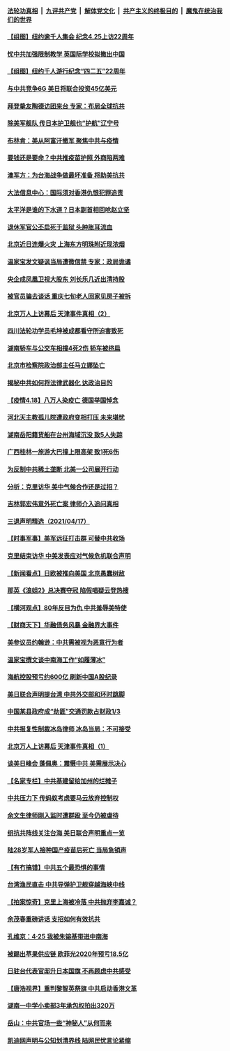 ####  [法轮功真相](../../../../basic/blob/master/README.md?t=04190631) &nbsp;|&nbsp; [九评共产党](../../../../9ping.md/blob/master/README.md?t=04190631) &nbsp;|&nbsp; [解体党文化](../../../../jtdwh.md/blob/master/README.md?t=04190631)  &nbsp;|&nbsp; [共产主义的终极目的](../../../../gczydzjmd.md/blob/master/README.md?t=04190631) &nbsp;|&nbsp; [魔鬼在统治我们的世界](../../../../mgztzwmdsj.md/blob/master/README.md?t=04190631) 

#### [【组图】纽约逾千人集会 纪念4.25上访22周年](../pages/nsc413/n12888594.md?t=04190631) 

#### [忧中共加强限制教学 英国际学校拟撤出中国](../pages/nsc413/n12888400.md?t=04190631) 

#### [【组图】纽约千人游行纪念“四二五”22周年](../pages/nsc413/n12888536.md?t=04190631) 

#### [与中共竞争6G 美日将联合投资45亿美元](../pages/nsc413/n12888507.md?t=04190631) 

#### [拜登挚友陶德访团来台 专家：布局全球抗共](../pages/nsc413/n12888018.md?t=04190631) 

#### [除美军舰队 传日本护卫舰也“护航”辽宁号](../pages/nsc413/n12888296.md?t=04190631) 

#### [布林肯：美从阿富汗撤军 聚焦中共与疫情](../pages/nsc413/n12888272.md?t=04190631) 

#### [要钱还是要命？中共推疫苗护照 外商陷两难](../pages/nsc413/n12888288.md?t=04190631) 

#### [澳军方：为台海战争做最坏准备 将助美抗共](../pages/nsc413/n12888237.md?t=04190631) 

#### [大法信息中心：国际须对香港仇恨犯罪追责](../pages/nsc413/n12887411.md?t=04190631) 

#### [太平洋是谁的下水道？日本副首相回呛赵立坚](../pages/nsc413/n12888173.md?t=04190631) 

#### [退休军官公丕启死于监狱 头肿胀耳流血](../pages/nsc413/n12887874.md?t=04190631) 

#### [北京近日连爆火灾 上海东方明珠附近现浓烟](../pages/nsc413/n12887962.md?t=04190631) 

#### [温家宝发文疑讽当局遭微信禁 专家：政局诡谲](../pages/nsc413/n12888141.md?t=04190631) 

#### [央企成凤凰卫视大股东 刘长乐几近出清持股](../pages/nsc413/n12888070.md?t=04190631) 

#### [被官员骗去谈话 重庆七旬老人回家见房子被拆](../pages/nsc413/n12888142.md?t=04190631) 

#### [北京万人上访幕后 天津事件真相（2）](../pages/nsc413/n12886978.md?t=04190631) 

#### [四川法轮功学员毛坤被成都看守所迫害致死](../pages/nsc413/n12887453.md?t=04190631) 

#### [湖南轿车与公交车相撞4死2伤 轿车被挤扁](../pages/nsc413/n12887899.md?t=04190631) 

#### [北京市检察院政治部主任马立娜坠亡](../pages/nsc413/n12887709.md?t=04190631) 

#### [揭秘中共如何将法律武器化 达政治目的](../pages/nsc413/n12883245.md?t=04190631) 

#### [【疫情4.18】八万人染疫亡 德国举国悼念](../pages/nsc413/n12887760.md?t=04190631) 

#### [河北天主教孤儿院遭政府变相打压 未来堪忧](../pages/nsc413/n12887756.md?t=04190631) 

#### [湖南岳阳籍货船在台州海域沉没 致5人失踪](../pages/nsc413/n12887659.md?t=04190631) 

#### [广西桂林一旅游大巴撞上限高架 致1死6伤](../pages/nsc413/n12887609.md?t=04190631) 

#### [为反制中共稀土垄断 北美一公司展开行动](../pages/nsc413/n12862989.md?t=04190631) 


#### [分析：克里访华 美中气候合作还是过招？](../pages/nsc413/n12887263.md?t=04190631) 

#### [吉林郭宏伟意外死亡案 律师介入追问真相](../pages/nsc413/n12887185.md?t=04190631) 

#### [三退声明精选（2021/04/17）](../pages/nsc413/n12887377.md?t=04190631) 

#### [【时事军事】美军远征打击群 可替中共收场](../pages/nsc413/n12885152.md?t=04190631) 

#### [克里结束访华 中美发表应对气候危机联合声明](../pages/nsc413/n12887251.md?t=04190631) 

#### [【新闻看点】日欧被推向美国 北京愚蠢树敌](../pages/nsc413/n12887155.md?t=04190631) 

#### [那英《浪姐2》总决赛夺冠 陷假唱疑云登热搜](../pages/nsc413/n12887210.md?t=04190631) 

#### [【横河观点】80年反目为仇 中共羞辱美特使](../pages/nsc413/n12887216.md?t=04190631) 

#### [【财商天下】华融债务风暴 金融界大事件](../pages/nsc413/n12886603.md?t=04190631) 

#### [美参议员约翰逊：中共需被视为恶意行为者](../pages/nsc413/n12887139.md?t=04190631) 

#### [温家宝撰文谈中南海工作“如履薄冰”](../pages/nsc413/n12887043.md?t=04190631) 

#### [海航控股预亏约600亿 刷新中国A股纪录](../pages/nsc413/n12887049.md?t=04190631) 

#### [美日联合声明提台湾 中共外交部和环时跳脚](../pages/nsc413/n12886876.md?t=04190631) 

#### [中国某县政府成“劫匪”交通罚款占财政1/3](../pages/nsc413/n12886957.md?t=04190631) 

#### [中共报复性制裁冰岛律师 冰岛当局：不可接受](../pages/nsc413/n12886884.md?t=04190631) 

#### [北京万人上访幕后 天津事件真相（1）](../pages/nsc413/n12885174.md?t=04190631) 

#### [谈美日峰会 蓬佩奥：震慑中共 美需展示决心](../pages/nsc413/n12886872.md?t=04190631) 

#### [【名家专栏】中共基建留给加州的烂摊子](../pages/nsc413/n12886526.md?t=04190631) 

#### [中共压力下 传蚂蚁考虑要马云放弃控制权](../pages/nsc413/n12886789.md?t=04190631) 

#### [余文生律师刚入监时遭群殴 至今仍被虐待](../pages/nsc413/n12886392.md?t=04190631) 

#### [组抗共阵线关注台海 美日联合声明重点一览](../pages/nsc413/n12886696.md?t=04190631) 

#### [陆28岁军人接种国产疫苗后死亡 当局急销声](../pages/nsc413/n12886701.md?t=04190631) 

#### [【有冇搞错】中共五个最恐惧的事情](../pages/nsc413/n12885763.md?t=04190631) 

#### [台湾渔民直击 中共导弹护卫舰穿越海峡中线](../pages/nsc413/n12886562.md?t=04190631) 

#### [【拍案惊奇】克里上海被冷落 中共抛弃李嘉诚？](../pages/nsc413/n12886111.md?t=04190631) 

#### [余茂春重磅讲话 支招如何有效抗共](../pages/nsc413/n12886577.md?t=04190631) 

#### [孔维京：4·25 我被朱镕基带进中南海](../pages/nsc413/n12864987.md?t=04190631) 

#### [被踢出苹果供应链 欧菲光2020年预亏18.5亿](../pages/nsc413/n12886570.md?t=04190631) 

#### [日驻台代表官邸升日本国旗 不再顾虑中共感受](../pages/nsc413/n12886524.md?t=04190631) 

#### [【唐浩视界】重判黎智英祭旗 中共启动香港文革](../pages/nsc413/n12885801.md?t=04190631) 

#### [湖南一中学小卖部3年承包权拍出320万](../pages/nsc413/n12886409.md?t=04190631) 

#### [岳山：中共官场一些“神秘人”从何而来](../pages/nsc413/n12885975.md?t=04190631) 

#### [凯迪网声明与公知划清界线 陆网民忧言论紧缩](../pages/nsc413/n12886464.md?t=04190631) 

